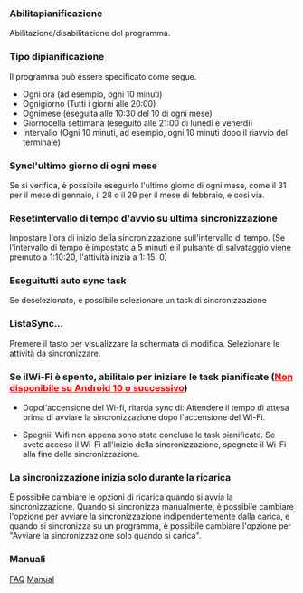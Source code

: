 ### Abilitapianificazione

Abilitazione/disabilitazione del programma.

### Tipo dipianificazione

Il programma può essere specificato come segue.

- Ogni ora (ad esempio, ogni 10 minuti)
- Ognigiorno (Tutti i giorni alle 20:00)
- Ognimese (eseguita alle 10:30 del 10 di ogni mese)
- Giornodella settimana (eseguito alle 21:00 di lunedì e venerdì)
- Intervallo (Ogni 10 minuti, ad esempio, ogni 10 minuti dopo il riavvio del terminale)

### Syncl\'ultimo giorno di ogni mese

Se si verifica, è possibile eseguirlo l'ultimo giorno di ogni mese, come il 31 per il mese di gennaio, il 28 o il 29 per il mese di febbraio, e così via.

### Resetintervallo di tempo d\'avvio su ultima sincronizzazione

Impostare l'ora di inizio della sincronizzazione sull'intervallo di tempo. (Se l'intervallo di tempo è impostato a 5 minuti e il pulsante di salvataggio viene premuto a 1:10:20, l'attività inizia a 1: 15: 0)

### Eseguitutti auto sync task

Se deselezionato, è possibile selezionare un task di sincronizzazione

### ListaSync...
Premere il tasto per visualizzare la schermata di modifica. Selezionare le attività da sincronizzare.

### Se ilWi-Fi è spento, abilitalo per iniziare le task pianificate (<span style="color: red; "><u>Non disponibile su Android 10 o successivo</u></span>)

- Dopol\'accensione del Wi-fi, ritarda sync di:
Attendere il tempo di attesa prima di avviare la sincronizzazione dopo l'accensione del Wi-Fi.

- Spegniil Wifi non appena sono state concluse le task pianificate.
Se avete acceso il Wi-Fi all'inizio della sincronizzazione, spegnete il Wi-Fi alla fine della sincronizzazione.

### La sincronizzazione inizia solo durante la ricarica

È possibile cambiare le opzioni di ricarica quando si avvia la sincronizzazione. Quando si sincronizza manualmente, è possibile cambiare l'opzione per avviare la sincronizzazione indipendentemente dalla carica, e quando si sincronizza su un programma, è possibile cambiare l'opzione per "Avviare la sincronizzazione solo quando si carica".

### Manuali
[FAQ](https://sentaroh.github.io/Documents/SMBSync2/SMBSync2_FAQ_EN.htm)
[Manual](https://sentaroh.github.io/Documents/SMBSync2/SMBSync2_Desc_EN.htm) 

